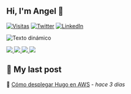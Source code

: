 ## Hi, I'm Angel 👋

[![Visitas](https://komarev.com/ghpvc/?username=tuusuario)](https://github.com/azuar4e)
[![Twitter](https://img.shields.io/badge/Twitter-1DA1F2?style=for-the-badge&logo=twitter&logoColor=white)](https://twitter.com/angelazuara_17)
[![LinkedIn](https://img.shields.io/badge/LinkedIn-0077B5?style=for-the-badge&logo=linkedin&logoColor=white)](https://linkedin.com/in/angel-azuara)

![Texto dinámico](https://readme-typing-svg.herokuapp.com/?lines=Computer+Science+Student;Cloud+Computing+Enjoyer;Open+Source+Contributor)

<div>
    <a href="https://github.com/jstrieb/github-stats#gh-dark-mode-only">
        <img src="https://github.com/tuusuario/github-stats/blob/master/generated/overview.svg#gh-dark-mode-only" />
        <img src="https://github.com/tuusuario/github-stats/blob/master/generated/languages.svg#gh-dark-mode-only" />
    </a>
    <a href="https://github.com/jstrieb/github-stats#gh-light-mode-only">
        <img src="https://github.com/tuusuario/github-stats/blob/master/generated/overview.svg#gh-light-mode-only" />
        <img src="https://github.com/tuusuario/github-stats/blob/master/generated/languages.svg#gh-light-mode-only" />
    </a>
</div>

## 📝 My last post
🔗 [Cómo desplegar Hugo en AWS](https://lruihao.cn/posts/flexbox/) - _hace 3 días_
